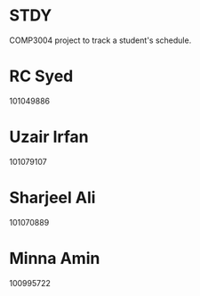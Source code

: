 # STDY
COMP3004 project to track a student's schedule.

# RC Syed
101049886

# Uzair Irfan
101079107

# Sharjeel Ali
101070889

# Minna Amin
100995722

